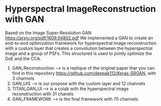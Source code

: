 # Hyperspectral ImageReconstruction with GAN

Based on the Image Super-Resolution GAN https://arxiv.org/pdf/1609.04802.pdf We implemented a 
GAN to create an end-to-end optimization framework for hyperspectral image reconstruction with a custom layer that creates a convolution between the hyperspectral 
image and a group of PSFs. This structured is used to jointly optimize the DoE and the CCA.

1. GAN_Reconstruction --> is a replique of the original paper thar you can find in this repository https://github.com/deepak112/Keras-SRGAN, with 3 channels 
2. GAN_UIS --> is our propose with the custom layer and 12 channels 
3. TITAN_GAN_UI --> is a colab with the hyperspectral image reconstruction  with 31 chanels 
4. GAN_FRAMEWORK --> is the final framework with 70 channels

